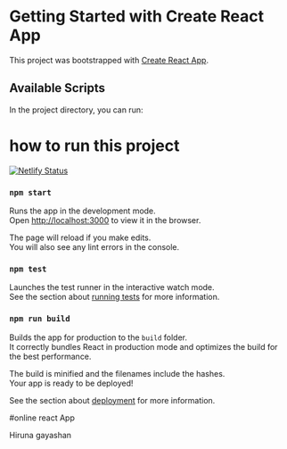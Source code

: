 # Getting Started with Create React App

This project was bootstrapped with [Create React App](https://github.com/facebook/create-react-app).

## Available Scripts

In the project directory, you can run:

# how to run this project
[![Netlify Status](https://api.netlify.com/api/v1/badges/1b167264-e728-4f6c-a7e1-196d342fcb35/deploy-status)](https://app.netlify.com/sites/wizardly-yalow-0b5e92/deploys)


### `npm start`

Runs the app in the development mode.\
Open [http://localhost:3000](http://localhost:3000) to view it in the browser.

The page will reload if you make edits.\
You will also see any lint errors in the console.

### `npm test`

Launches the test runner in the interactive watch mode.\
See the section about [running tests](https://facebook.github.io/create-react-app/docs/running-tests) for more information.

### `npm run build`

Builds the app for production to the `build` folder.\
It correctly bundles React in production mode and optimizes the build for the best performance.

The build is minified and the filenames include the hashes.\
Your app is ready to be deployed!

See the section about [deployment](https://facebook.github.io/create-react-app/docs/deployment) for more information.


#online react App

Hiruna gayashan



